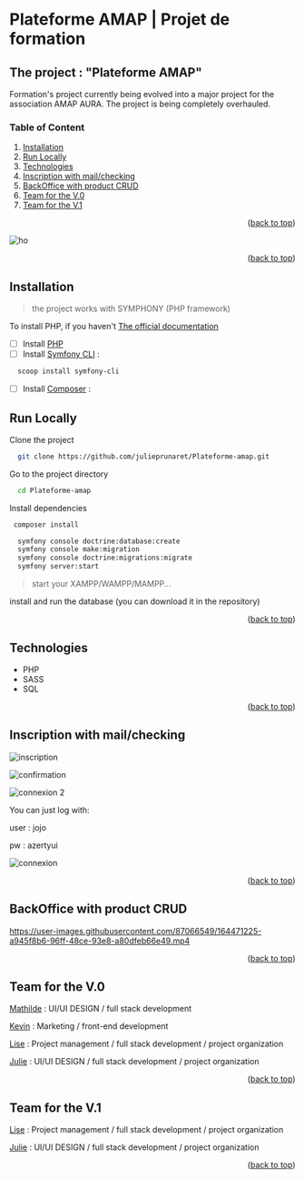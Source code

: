 <div id="top"></div>

# Plateforme AMAP | Projet de formation 


## The project : "Plateforme AMAP"
Formation's project currently being evolved into a major project for the association AMAP AURA.
The project is being completely overhauled.

### Table of Content
1. [Installation](#installation)
3. [Run Locally](#run-locally)
4. [Technologies](#technologies)
5. [Inscription with mail/checking](#inscription-with-mail-checking)
6. [BackOffice with product CRUD](#backoffice-with-product-crud)
7. [Team for the V.0](#team-for-the-v.0)
8. [Team for the V.1](#team-for-the-v.1)

<p align="right">(<a href="#top">back to top</a>)</p>

![ho](https://user-images.githubusercontent.com/87066549/164452025-dd968e90-33f9-4102-bcf5-ce4b39947846.png)

<p align="right">(<a href="#top">back to top</a>)</p>

## Installation

>the project works with SYMPHONY (PHP framework)

To install PHP, if you haven't
[The official documentation](https://www.php.net/downloads)
  

- [ ]  Install [PHP](https://www.php.net/downloads)
- [ ]  Install [Symfony CLI](https://symfony.com/download)  :
```bash
  scoop install symfony-cli
```
- [ ]  Install [Composer](https://getcomposer.org/download/)  :

## Run Locally

Clone the project

```bash
  git clone https://github.com/julieprunaret/Plateforme-amap.git
```

Go to the project directory

```bash
  cd Plateforme-amap
```

Install dependencies

```bash
 composer install 
```

```bash
  symfony console doctrine:database:create
  symfony console make:migration
  symfony console doctrine:migrations:migrate
  symfony server:start
```

>start your XAMPP/WAMPP/MAMPP...

install and run the database (you can download it in the repository)

<p align="right">(<a href="#top">back to top</a>)</p>

## Technologies

- PHP 
- SASS
- SQL

<p align="right">(<a href="#top">back to top</a>)</p>

## Inscription with mail/checking

![inscription](https://user-images.githubusercontent.com/87066549/164469486-1d1fce5a-6628-4173-915d-ed4895bf2567.png)

![confirmation](https://user-images.githubusercontent.com/87066549/164469496-cd2b2146-b089-4d51-9c48-1e43bc8d0f0a.png)

![connexion 2](https://user-images.githubusercontent.com/87066549/164469667-97d82349-4ee1-4258-bf47-0aefc663d621.png)

You can just log with:

user : jojo

pw : azertyui

![connexion](https://user-images.githubusercontent.com/87066549/164469680-5f389a5d-e4b5-430e-8b31-1e007e284fba.png)

<p align="right">(<a href="#top">back to top</a>)</p>

## BackOffice with product CRUD



https://user-images.githubusercontent.com/87066549/164471225-a945f8b6-96ff-48ce-93e8-a80dfeb66e49.mp4


<p align="right">(<a href="#top">back to top</a>)</p>

## Team for the V.0

[Mathilde](https://github.com/Evlow) : UI/UI DESIGN / full stack development

[Kevin](https://github.com/KevinLANGLET) :  Marketing / front-end development

[Lise](https://github.com/LiseRochat) : Project management / full stack development / project organization

[Julie](https://github.com/julieprunaret/) : UI/UI DESIGN / full stack development / project organization

<p align="right">(<a href="#top">back to top</a>)</p>

## Team for the V.1

[Lise](https://github.com/LiseRochat) : Project management / full stack development / project organization

[Julie](https://github.com/julieprunaret/) : UI/UI DESIGN / full stack development / project organization

<p align="right">(<a href="#top">back to top</a>)</p>
